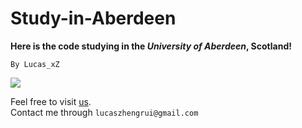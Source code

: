 # Study-in-Aberdeen

**Here is the code studying in the *University of Aberdeen*, Scotland!**

```By Lucas_xZ```

![](https://i.imgur.com/nLr2s2L.jpg)

Feel free to visit [us](https://www.abdn.ac.uk/).  
Contact me through ```lucaszhengrui@gmail.com```
